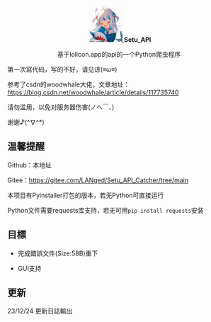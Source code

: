 <div align="center">
  <a href="https://github.com/longhorn233/Setu_API">
    <img src="./icon.jpg" alt="Logo" width="80" height="80">
  </a>

<b>
	Setu_API
</b>

基于lolicon.app的api的一个Python爬虫程序
</div>
第一次寫代码，写的不好，请见谅(≡ω≡)

参考了csdn的woodwhale大佬，文章地址：https://blog.csdn.net/woodwhale/article/details/117735740

请勿滥用，以免对服务器伤害(ノへ￣、)

谢谢♪(^∇^*)

## 温馨提醒

Github：本地址

Gitee：https://gitee.com/LANqed/Setu_API_Catcher/tree/main

本项目有Pyinstaller打包的版本，若无Python可直接运行

Python文件需要requests库支持，若无可用`pip install requests`安装

## 目標

* 完成錯誤文件(Size:58B)重下

* GUI支持

## 更新

23/12/24 更新日誌輸出


